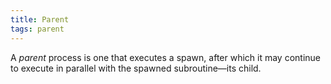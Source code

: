 ```yaml
---
title: Parent
tags: parent
---
```


A *parent* process is one that executes a spawn,
after which it may continue to execute in parallel with the spawned subroutine&mdash;its child.